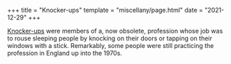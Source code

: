 +++
title = "Knocker-ups"
template = "miscellany/page.html"
date = "2021-12-29"
+++

[Knocker-ups](https://en.wikipedia.org/wiki/Knocker-up) were members of a, now obsolete, profession whose job was to rouse sleeping people by knocking on their doors or tapping on their windows with a stick. Remarkably, some people were still practicing the profession in England up into the 1970s.
